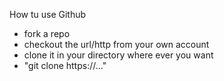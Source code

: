 How tu use Github
- fork a repo
- checkout the url/http from your own account
- clone it in your directory where ever you want
- "git clone https://..."
